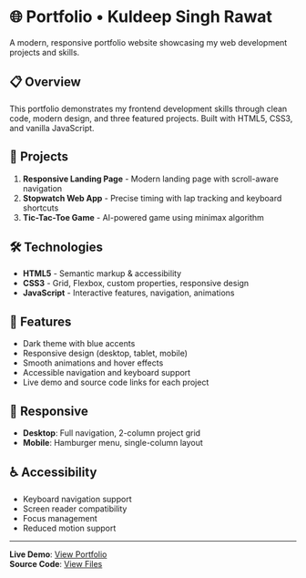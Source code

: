 # 🌐 Portfolio • Kuldeep Singh Rawat

A modern, responsive portfolio website showcasing my web development projects and skills.

## 📋 Overview

This portfolio demonstrates my frontend development skills through clean code, modern design, and three featured projects. Built with HTML5, CSS3, and vanilla JavaScript.

## 🚀 Projects

1. **Responsive Landing Page** - Modern landing page with scroll-aware navigation
2. **Stopwatch Web App** - Precise timing with lap tracking and keyboard shortcuts  
3. **Tic-Tac-Toe Game** - AI-powered game using minimax algorithm

## 🛠️ Technologies

- **HTML5** - Semantic markup & accessibility
- **CSS3** - Grid, Flexbox, custom properties, responsive design
- **JavaScript** - Interactive features, navigation, animations

## 🎨 Features

- Dark theme with blue accents
- Responsive design (desktop, tablet, mobile)
- Smooth animations and hover effects
- Accessible navigation and keyboard support
- Live demo and source code links for each project

## 📱 Responsive

- **Desktop**: Full navigation, 2-column project grid
- **Mobile**: Hamburger menu, single-column layout

## ♿ Accessibility

- Keyboard navigation support
- Screen reader compatibility
- Focus management
- Reduced motion support

---

**Live Demo**: [View Portfolio](portfolio.html)  
**Source Code**: [View Files](./)
